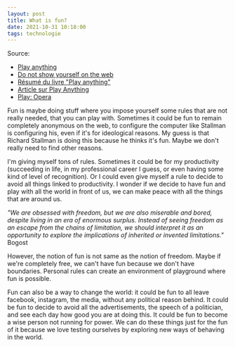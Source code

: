 ```yaml
---
layout: post
title: What is fun?
date: 2021-10-31 10:18:00
tags: technologie
---
```


Source:

- [Play anything](https://www.youtube.com/watch?v=83FbAKf7wUQ&t=327s)
- [Do not show yourself on the web](https://stallman.org/stallman-computing.html)
- [Résumé du livre "Play anything"](https://www.youtube.com/watch?v=Ratw3o_omIU)
- [Article sur Play Anything](http://www.chroniquesvideoludiques.com/play-anything-le-dernier-livre-de-ian-bogost/)
- [Play: Opera](https://www.youtube.com/watch?v=hy6SOqKJjDU)

Fun is maybe doing stuff where you impose yourself some rules that are not really needed, that you can play with. Sometimes it could be fun to remain completely anonymous on the web, to configure the computer like Stallman is configuring his, even if it's for ideological reasons. My guess is that Richard Stallman is doing this because he thinks it's fun. Maybe we don't really need to find other reasons. 

I'm giving myself tons of rules. Sometimes it could be for my productivity (succeeding in life, in my professional career I guess, or even having some kind of level of recognition). Or I could even give myself a rule to decide to avoid all things linked to productivity. I wonder if we decide to have fun and play with all the world in front of us, we can make peace with all the things that are around us.

<em>"We are obsessed with freedom, but we are also miserable and bored, despite living in an era of enormous
surplus. Instead of seeing freedom as an escape from the chains of limitation, we should interpret it as an
opportunity to explore the implications of inherited or invented limitations."</em> Bogost

However, the notion of fun is not same as the notion of freedom. Maybe if we're completely free, we can't have fun because we don't have boundaries. Personal rules can create an environment of playground where fun is possible.

Fun can also be a way to change the world: it could be fun to all leave facebook, instagram, the media, without any political reason behind. It could be fun to decide to avoid all the advertisements, the speech of a politician, and see each day how good you are at doing this. It could be fun to become a wise person not running for power. We can do these things just for the fun of it because we love testing ourselves by exploring new ways of behaving in the world.
